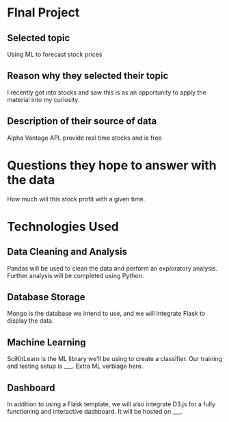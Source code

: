 # FInal Project


## Selected topic

Using ML to forecast stock prices

## Reason why they selected their topic 

I recently got into stocks and saw this is as an opportunity to apply the material into my curiosity. 

## Description of their source of data

Alpha Vantage API. provide real time stocks and is  free

# Questions they hope to answer with the data

How much will this stock profit with a given time. 

# Technologies Used
## Data Cleaning and Analysis
Pandas will be used to clean the data and perform an exploratory analysis. Further analysis will be completed using Python.

## Database Storage
Mongo is the database we intend to use, and we will integrate Flask to display the data.

## Machine Learning
SciKitLearn is the ML library we'll be using to create a classifier. Our training and testing setup is ___. Extra ML verbiage here.

## Dashboard
In addition to using a Flask template, we will also integrate D3.js for a fully functioning and interactive dashboard. It will be hosted on ___. 
